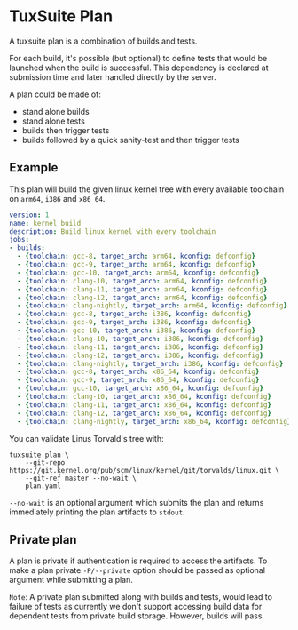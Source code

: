 # TuxSuite Plan

A tuxsuite plan is a combination of builds and tests.

For each build, it's possible (but optional) to define tests that would be
launched when the build is successful. This dependency is declared at
submission time and later handled directly by the server.

A plan could be made of:

* stand alone builds
* stand alone tests
* builds then trigger tests
* builds followed by a quick sanity-test and then trigger tests

## Example

This plan will build the given linux kernel tree with every available
toolchain on `arm64`, `i386` and `x86_64`.

```yaml
version: 1
name: kernel build
description: Build linux kernel with every toolchain
jobs:
- builds:
  - {toolchain: gcc-8, target_arch: arm64, kconfig: defconfig}
  - {toolchain: gcc-9, target_arch: arm64, kconfig: defconfig}
  - {toolchain: gcc-10, target_arch: arm64, kconfig: defconfig}
  - {toolchain: clang-10, target_arch: arm64, kconfig: defconfig}
  - {toolchain: clang-11, target_arch: arm64, kconfig: defconfig}
  - {toolchain: clang-12, target_arch: arm64, kconfig: defconfig}
  - {toolchain: clang-nightly, target_arch: arm64, kconfig: defconfig}
  - {toolchain: gcc-8, target_arch: i386, kconfig: defconfig}
  - {toolchain: gcc-9, target_arch: i386, kconfig: defconfig}
  - {toolchain: gcc-10, target_arch: i386, kconfig: defconfig}
  - {toolchain: clang-10, target_arch: i386, kconfig: defconfig}
  - {toolchain: clang-11, target_arch: i386, kconfig: defconfig}
  - {toolchain: clang-12, target_arch: i386, kconfig: defconfig}
  - {toolchain: clang-nightly, target_arch: i386, kconfig: defconfig}
  - {toolchain: gcc-8, target_arch: x86_64, kconfig: defconfig}
  - {toolchain: gcc-9, target_arch: x86_64, kconfig: defconfig}
  - {toolchain: gcc-10, target_arch: x86_64, kconfig: defconfig}
  - {toolchain: clang-10, target_arch: x86_64, kconfig: defconfig}
  - {toolchain: clang-11, target_arch: x86_64, kconfig: defconfig}
  - {toolchain: clang-12, target_arch: x86_64, kconfig: defconfig}
  - {toolchain: clang-nightly, target_arch: x86_64, kconfig: defconfig}
```

You can validate Linus Torvald's tree with:

```shell
tuxsuite plan \
    --git-repo https://git.kernel.org/pub/scm/linux/kernel/git/torvalds/linux.git \
    --git-ref master --no-wait \
    plan.yaml
```

`--no-wait` is an optional argument which submits the plan and returns
immediately printing the plan artifacts to `stdout`.

## Private plan

A plan is private if authentication is required to access the artifacts.
To make a plan private `-P/--private` option should be passed as optional argument while submitting a plan.

`Note`: A private plan submitted along with builds and tests, would lead to failure of tests as currently we don't support accessing build data for dependent tests from private build storage. However, builds will pass.
